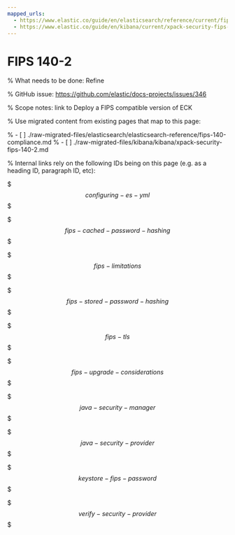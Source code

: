 ```yaml
---
mapped_urls:
  - https://www.elastic.co/guide/en/elasticsearch/reference/current/fips-140-compliance.html
  - https://www.elastic.co/guide/en/kibana/current/xpack-security-fips-140-2.html
---
```


# FIPS 140-2

% What needs to be done: Refine

% GitHub issue: https://github.com/elastic/docs-projects/issues/346

% Scope notes: link to Deploy a FIPS compatible version of ECK

% Use migrated content from existing pages that map to this page:

% - [ ] ./raw-migrated-files/elasticsearch/elasticsearch-reference/fips-140-compliance.md
% - [ ] ./raw-migrated-files/kibana/kibana/xpack-security-fips-140-2.md

% Internal links rely on the following IDs being on this page (e.g. as a heading ID, paragraph ID, etc):

$$$configuring-es-yml$$$

$$$fips-cached-password-hashing$$$

$$$fips-limitations$$$

$$$fips-stored-password-hashing$$$

$$$fips-tls$$$

$$$fips-upgrade-considerations$$$

$$$java-security-manager$$$

$$$java-security-provider$$$

$$$keystore-fips-password$$$

$$$verify-security-provider$$$